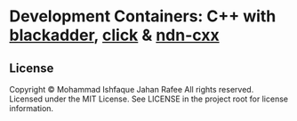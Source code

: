 # Development Containers: C++ with [blackadder](https://github.com/rafee/blackadder), [click](https://github.com/kohler/click) & [ndn-cxx](https://github.com/named-data/ndn-cxx)

## License

Copyright © Mohammad Ishfaque Jahan Rafee All rights reserved.<br />
Licensed under the MIT License. See LICENSE in the project root for license information.
